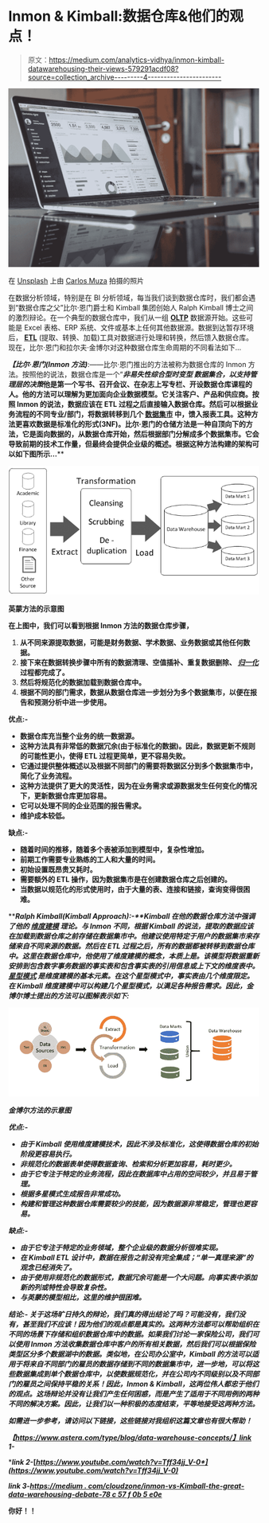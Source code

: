 # Inmon & Kimball:数据仓库&他们的观点！

> 原文：<https://medium.com/analytics-vidhya/inmon-kimball-datawarehousing-their-views-579291acdf08?source=collection_archive---------4----------------------->

![](img/436b1d4336d06da504c42e821be8b94e.png)

在 [Unsplash](https://unsplash.com?utm_source=medium&utm_medium=referral) 上由 [Carlos Muza](https://unsplash.com/@kmuza?utm_source=medium&utm_medium=referral) 拍摄的照片

在数据分析领域，特别是在 BI 分析领域，每当我们谈到数据仓库时，我们都会遇到“数据仓库之父”比尔·恩门爵士和 Kimball 集团创始人 Ralph Kimball 博士之间的激烈辩论。在一个典型的数据仓库中，我们从一组 [**OLTP**](https://www.ibm.com/cloud/learn/oltp) 数据源开始。这些可能是 Excel 表格、ERP 系统、文件或基本上任何其他数据源。数据到达暂存环境后， [**ETL**](https://www.geeksforgeeks.org/etl-process-in-data-warehouse/) (提取、转换、加载)工具对数据进行处理和转换，然后馈入数据仓库。现在，比尔·恩门和拉尔夫·金博尔对这种数据仓库生命周期的不同看法如下…

***【比尔·恩门(Inmon 方法)***:——比尔·恩门推出的方法被称为数据仓库的 Inmon 方法。按照他的说法，数据仓库是一个“*****非易失性*******综合型*******时变型*** *数据集合，以支持管理层的决策*他是第一个写书、召开会议、在杂志上写专栏、开设数据仓库课程的人。他的方法可以理解为更加面向企业数据模型。它关注客户、产品和供应商。按照 Inmon 的说法，数据应该在 ETL 过程之后直接输入数据仓库。然后可以根据业务流程的不同专业/部门，将数据转移到几个 [**数据集市**](https://www.talend.com/resources/what-is-data-mart/) 中，馈入报表工具。这种方法更喜欢数据是标准化的形式(3NF)。比尔·恩门的仓储方法是一种自顶向下的方法，它是面向数据的，从数据仓库开始，然后根据部门分解成多个数据集市。它会导致前期的技术工作量，但最终会提供企业级的概述。根据这种方法构建的架构可以如下图所示…****

**![](img/f20a8960f9d251cb8e46510e1792a6a9.png)**

****英蒙方法的示意图****

**在上图中，我们可以看到根据 Inmon 方法的数据仓库步骤，**

1.  **从不同来源提取数据，可能是财务数据、学术数据、业务数据或其他任何数据。**
2.  **接下来在数据转换步骤中所有的数据清理、空值插补、重复数据删除、 [***归一化***](https://www.javatpoint.com/dbms-normalization) 过程都完成了。**
3.  **然后将规范化的数据加载到数据仓库中。**
4.  **根据不同的部门需求，数据从数据仓库进一步划分为多个数据集市，以便在报告和预测分析中进一步使用。**

****优点:-****

*   **数据仓库充当整个业务的统一数据源。**
*   **这种方法具有非常低的数据冗余(由于标准化的数据)。因此，数据更新不规则的可能性更小，使得 ETL 过程更简单，更不容易失败。**
*   **它通过提供整体概述以及根据不同部门的需要将数据区分到多个数据集市中，简化了业务流程。**
*   **这种方法提供了更大的灵活性，因为在业务需求或源数据发生任何变化的情况下，更新数据仓库更加容易。**
*   **它可以处理不同的企业范围的报告需求。**
*   **维护成本较低。**

****缺点:-****

*   **随着时间的推移，随着多个表被添加到模型中，复杂性增加。**
*   **前期工作需要专业熟练的工人和大量的时间。**
*   **初始设置既昂贵又耗时。**
*   **需要额外的 ETL 操作，因为数据集市是在创建数据仓库之后创建的。**
*   **当数据以规范化的形式使用时，由于大量的表、连接和链接，查询变得很困难。**

*****Ralph Kimball(Kimball Approach)*:-**Kimball 在他的数据仓库方法中强调了他的 [***维度建模***](https://www.geeksforgeeks.org/dimensional-data-modeling/) 理论。与 Inmon 不同，根据 Kimball 的说法，提取的数据应该在加载到数据仓库之前存储在数据集市中。他建议使用特定于用户的数据集市来存储来自不同来源的数据。然后在 ETL 过程之后，所有的数据都被转移到数据仓库中。这里在数据仓库中，他使用了维度建模的概念，本质上是[](https://www.javatpoint.com/denormalization-in-databases)*。该模型将数据重新安排到包含数字事务数据的事实表和包含事实表的引用信息或上下文的维度表中。 [**星型模式**](https://www.geeksforgeeks.org/star-schema-in-data-warehouse-modeling/) 是维度建模的基本元素。在这个星型模式中，事实表由几个维度限定。在 Kimball 维度建模中可以构建几个星型模式，以满足各种报告需求。因此，金博尔博士提出的方法可以图解表示如下:***

***![](img/56cf307033edf465bc61d01ac98863f5.png)***

*****金博尔方法的示意图*****

*****优点:-*****

*   ***由于 Kimball 使用维度建模技术，因此不涉及标准化，这使得数据仓库的初始阶段更容易执行。***
*   ***非规范化的数据表单使得数据查询、检索和分析更加容易，耗时更少。***
*   ***由于它专注于特定的业务流程，因此在数据库中占用的空间较少，并且易于管理。***
*   ***根据多星模式生成报告非常成功。***
*   ***构建和管理这种数据仓库需要较少的技能，因为数据源非常稳定，管理也更容易。***

*****缺点:-*****

*   ***由于它专注于特定的业务领域，整个企业级的数据分析很难实现。***
*   ***在 Kimball ETL 设计中，数据在报告之前没有完全集成；“单一真理来源”的观念已经消失了。***
*   ***由于使用非规范化的数据形式，数据冗余可能是一个大问题。向事实表中添加新的列或特性会导致复杂性。***
*   ***与英蒙的模型相比，这里的维护很困难。***

*****结论:-** 关于这场旷日持久的辩论，我们真的得出结论了吗？可能没有，我们没有，甚至我们不应该！因为他们的观点都是真实的。这两种方法都可以帮助组织在不同的场景下存储和组织数据仓库中的数据。如果我们讨论一家保险公司，我们可以使用 Inmon 方法收集数据仓库中客户的所有相关数据，然后我们可以根据保险类型区分多个数据湖中的数据。类似地，在公司办公室中，Kimball 的方法可以适用于将来自不同部门的雇员的数据存储到不同的数据集市中，进一步地，可以将这些数据集成到单个数据仓库中，以使数据规范化，并在公司内不同级别以及不同部门的雇员之间保持平稳的关系！因此，Inmon & Kimball，这两位伟人都忠于他们的观点。这场辩论并没有让我们产生任何困惑，而是产生了适用于不同用例的两种不同的解决方案。因此，让我们以一种积极的态度结束，平等地接受这两种方法。***

***如需进一步参考，请访问以下链接，这些链接对我组织这篇文章也有很大帮助！***

***【https://www.astera.com/type/blog/data-warehouse-concepts/】link 1-[](https://www.astera.com/type/blog/data-warehouse-concepts/)***

****link 2-*[*https://www.youtube.com/watch?v=Tff34jj_V-0*](https://www.youtube.com/watch?v=Tff34jj_V-0)***

***link 3-*[*https://medium . com/cloudzone/inmon-vs-Kimball-the-great-data-warehousing-debate-78 c 57 f 0b 5 e0e*](/cloudzone/inmon-vs-kimball-the-great-data-warehousing-debate-78c57f0b5e0e)**

**你好！！**